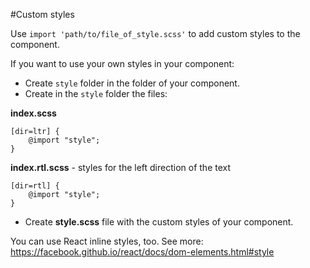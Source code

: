 #Custom styles

Use `import 'path/to/file_of_style.scss'` to add custom styles to the component.

If you want to use your own styles in your component: 
* Create `style` folder in the folder of your component. 
* Create in the `style` folder the files: 

**index.scss**
```
[dir=ltr] {
    @import "style";
}
``` 
**index.rtl.scss** - styles for the left direction of the text
```
[dir=rtl] {
    @import "style";
}
``` 
* Create **style.scss** file with the custom styles of your component.

You can use React inline styles, too. See more: https://facebook.github.io/react/docs/dom-elements.html#style